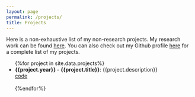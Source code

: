 ```yaml
---
layout: page
permalink: /projects/
title: Projects
---
```


Here is a non-exhaustive list of my non-research projects. My research work can be found <a href="/research">here</a>. You can also check out my Github profile <a href="">here</a> for a complete list of my projects.

<ul>
	{%for project in site.data.projects%}
	<li>
		<b>{{project.year}} - {{project.title}}</b>: {{project.description}}<br>
		<a href="{{project.url}}" target="_blank"><div class="color-button">code</div></a>
	</li><br>
	{%endfor%}
</ul>
